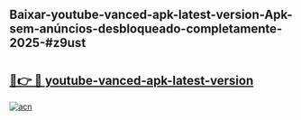 ## Baixar-youtube-vanced-apk-latest-version-Apk-sem-anúncios-desbloqueado-completamente-2025-#z9ust

# <h2><a href="https://ainizakaria.my?title=youtube-vanced-apk-latest-version&ref=20M">🔗👉 🔴 youtube-vanced-apk-latest-version</a></h2>

[![acn](https://github.com/user-attachments/assets/0f9c940e-d8b0-45ae-aac7-cd30a18b3e1c)](https://ainizakaria.my?title=youtube-vanced-apk-latest-version&ref=20M)


